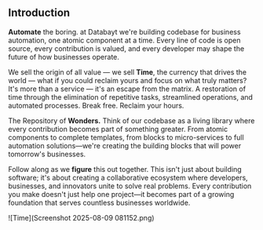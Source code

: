 ## Introduction

**Automate** the boring. at Databayt we're building codebase for business automation, one atomic component at a time. Every line of code is open source, every contribution is valued, and every developer may shape the future of how businesses operate.

We sell the origin of all value — we sell **Time**, the currency that drives the world — what if you could reclaim yours and focus on what truly matters?
It's more than a service — it's an escape from the matrix.
A restoration of time through the elimination of repetitive tasks, streamlined operations, and automated processes.
Break free. Reclaim your hours.

The Repository of **Wonders.** Think of our codebase as a living library where every contribution becomes part of something greater. From atomic components to complete templates, from blocks to micro-services to full automation solutions—we're creating the building blocks that will power tomorrow's businesses.

Follow along as we **figure** this out together. This isn't just about building software; it's about creating a collaborative ecosystem where developers, businesses, and innovators unite to solve real problems. Every contribution you make doesn't just help one project—it becomes part of a growing foundation that serves countless businesses worldwide.

![Time](Screenshot 2025-08-09 081152.png)
